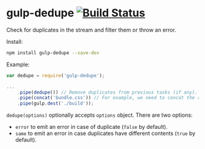 # gulp-dedupe [![Build Status](https://travis-ci.org/hoho/gulp-dedupe.svg?branch=master)](https://travis-ci.org/hoho/gulp-dedupe)

Check for duplicates in the stream and filter them or throw an error.


Install:

```sh
npm install gulp-dedupe --save-dev
```


Example:

```js
var dedupe = require('gulp-dedupe');

...
    .pipe(dedupe()) // Remove duplicates from previous tasks (if any).
    .pipe(concat('bundle.css')) // For example, we need to concat the result without duplicates.
    .pipe(gulp.dest('./build'));
```

`dedupe(options)` optionally accepts `options` object. There are two options:

+ `error` to emit an error in case of duplicate (`false` by default).
+ `same` to emit an error in case duplicates have different contents (`true` by default).

